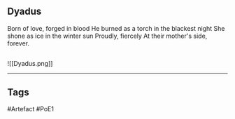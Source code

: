 ## Dyadus
Born of love, forged in blood
He burned as a torch in the blackest night
She shone as ice in the winter sun
Proudly, fiercely
At their mother's side, forever.
##
![[Dyadus.png]]

---
## Tags
#Artefact
#PoE1